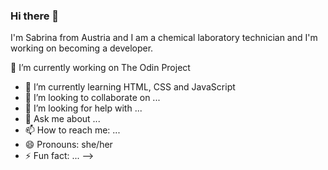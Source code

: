### Hi there 👋

I'm Sabrina from Austria and I am a chemical laboratory technician and I'm working on becoming a developer.


 🔭 I’m currently working on The Odin Project
- 🌱 I’m currently learning HTML, CSS and JavaScript
- 👯 I’m looking to collaborate on ...
- 🤔 I’m looking for help with ...
- 💬 Ask me about ...
- 📫 How to reach me: ...
- 😄 Pronouns: she/her
- ⚡ Fun fact: ...
-->


